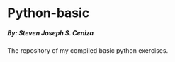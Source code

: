 # Python-basic
##### By: Steven Joseph S. Ceniza


The repository of my compiled basic python exercises.

